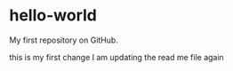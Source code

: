 # hello-world
My first repository on GitHub.

this is my first change
I am updating the read me file again